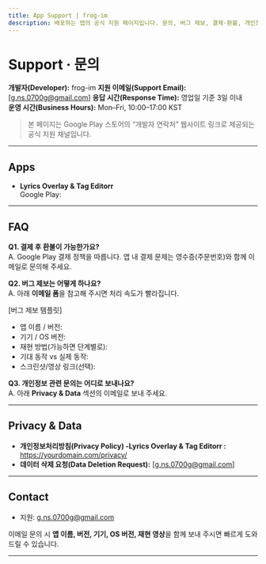 ```yaml
---
title: App Support | frog-im
description: 배포하는 앱의 공식 지원 페이지입니다. 문의, 버그 제보, 결제·환불, 개인정보 관련 요청 방법을 안내합니다.
---
```


# Support · 문의

**개발자(Developer):** frog-im 
**지원 이메일(Support Email):** [g.ns.0700g@gmail.com]
**응답 시간(Response Time):** 영업일 기준 3일 이내  
**운영 시간(Business Hours):** Mon–Fri, 10:00–17:00 KST

> 본 페이지는 Google Play 스토어의 “개발자 연락처” 웹사이트 링크로 제공되는 공식 지원 채널입니다.

---

## Apps
- **Lyrics Overlay & Tag Editorr**  
  Google Play: 

---

## FAQ

**Q1. 결제 후 환불이 가능한가요?**  
A. Google Play 결제 정책을 따릅니다. 앱 내 결제 문제는 영수증(주문번호)와 함께 이메일로 문의해 주세요.

**Q2. 버그 제보는 어떻게 하나요?**  
A. 아래 **이메일 폼**을 참고해 주시면 처리 속도가 빨라집니다.

[버그 제보 템플릿]

* 앱 이름 / 버전:
* 기기 / OS 버전:
* 재현 방법(가능하면 단계별로):
* 기대 동작 vs 실제 동작:
* 스크린샷/영상 링크(선택):


**Q3. 개인정보 관련 문의는 어디로 보내나요?**  
A. 아래 **Privacy & Data** 섹션의 이메일로 보내 주세요.

---

## Privacy & Data

- **개인정보처리방침(Privacy Policy) -Lyrics Overlay & Tag Editorr :** [https://yourdomain.com/privacy/  ](https://frog-im.github.io/privacy/bbo-music-player/ko/)
- **데이터 삭제 요청(Data Deletion Request):** [g.ns.0700g@gmail.com]


---

## Contact

- 지원: g.ns.0700g@gmail.com

이메일 문의 시 **앱 이름, 버전, 기기, OS 버전, 재현 영상**을 함께 보내 주시면 빠르게 도와드릴 수 있습니다.


---


